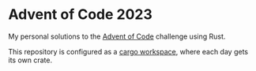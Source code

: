 # Advent of Code 2023

My personal solutions to the [Advent of Code](https://adventofcode.com/2023) challenge using Rust.

This repository is configured as a [cargo workspace](https://doc.rust-lang.org/book/ch14-03-cargo-workspaces.html), where each day gets its own crate.

